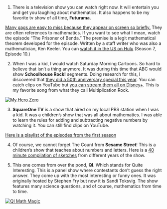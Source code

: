 1. There is a television show you can watch right now. It will entertain you and get you laughing about mathematics. It also happens to be my favorite tv show of all time, **Futurama**.

[Many gags are easy to miss because they appear on screen so briefly.](https://www.youtube.com/watch?v=bJDiZi9dqOg) They are often references to mathematics. If you want to see what I mean, watch the episode “The Prisoner of Benda.” The premise is a legit mathematical theorem developed for the episode. Written by a staff writer who was also a mathematician, Ken Keeler. You can [watch it in the US on Hulu](https://www.hulu.com/watch/c4c99ba0-213f-4f8f-9245-edc45c1c4232) (Season 7, Episode 10.)

2. When I was a kid, I would watch Saturday Morning Cartoons. So hard to believe that isn’t a thing anymore. It was during this time that ABC would show **Schoolhouse Rock!** segments. Doing research for this, I discovered that [they did a 50th anniversary special this year](https://abc.com/news/insiderwatch-schoolhouse-rock-50th-anniversary-singalong-abc-app-hulu-disney-plus). You can catch clips on YouTube but [you can stream them all on Disney+](https://www.disneyplus.com/series/schoolhouse-rock/4AbEzzTxhWxZ). This is my favorite song from what they call Multiplication Rock. 

[![My Hero Zero](https://img.youtube.com/vi/ulRpKn8aPRU/0.jpg)](https://www.youtube.com/watch?v=ulRpKn8aPRU)


3. **SquareOne TV** is a show that aired on my local PBS station when I was a kid. It was a children’s show that was all about mathematics. I was able to learn the rules for adding and subtracting negative numbers by watching it. You can still find clips on YouTube. 

[Here is a playlist of the episodes from the first season](https://www.youtube.com/watch?v=A-vPvGoB6YA&list=PLFk84PZ1x_cM49WGDG1sCaial9kFyeUvT)

4. Of course, we cannot forget The Count from **Sesame Street**! This is a children’s show that teaches about numbers and letters. Here is a [40 minute compilation of sketches](https://www.youtube.com/watch?v=fnBlIuJdJxE) from different years of the show. 

5. This one comes from over the pond, **QI**. Which stands for Quite Interesting. This is a panel show where contestants don’t guess the right answer. They come up with the most interesting or funny ones. It was originally hosted by Stephen Fry but now it is Sandi Toksvig. The show features many science questions, and of course, mathematics from time to time.   

[![QI Math Magic](https://img.youtube.com/vi/lwfedNylBXU/0.jpg)](https://www.youtube.com/watch?v=lwfedNylBXU)



